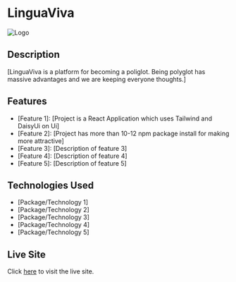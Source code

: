 <!-- TODO at project finishing time -->

# LinguaViva

![Logo](https://img.freepik.com/free-vector/languages-concept-illustration_114360-15683.jpg?w=360&t=st=1686668204~exp=1686668804~hmac=71d9110db8c06dc11810081971739de984cfd9b7673c683f29e60b183ae253a7)

## Description

[LinguaViva is a platform for becoming a poliglot. Being polyglot has massive advantages and we are keeping everyone thoughts.]

## Features

- [Feature 1]: [Project is a React Application which uses Tailwind and DaisyUi on Ui]
- [Feature 2]: [Project has more than 10-12 npm package install for making more attractive]
- [Feature 3]: [Description of feature 3]
- [Feature 4]: [Description of feature 4]
- [Feature 5]: [Description of feature 5]

## Technologies Used

- [Package/Technology 1]
- [Package/Technology 2]
- [Package/Technology 3]
- [Package/Technology 4]
- [Package/Technology 5]

## Live Site

Click [here](https://www.facebook.com/groups/phwebdevelopmentbatch7) to visit the live site.